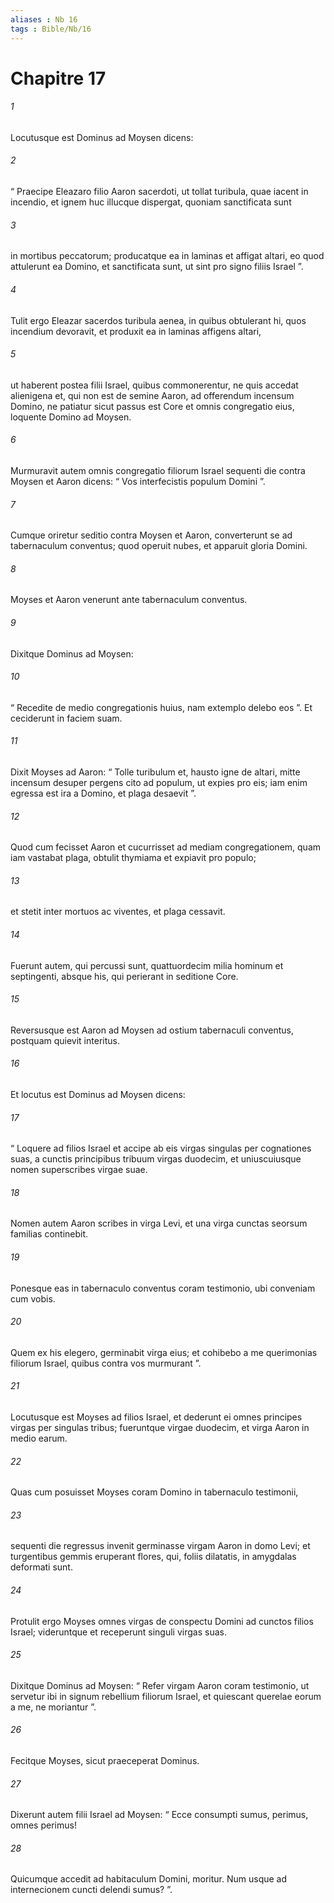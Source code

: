 ```yaml
---
aliases : Nb 16
tags : Bible/Nb/16
---
```


# Chapitre 17

###### 1
Locutusque est Dominus ad Moysen dicens: 
###### 2
“ Praecipe Eleazaro filio Aaron sacerdoti, ut tollat turibula, quae iacent in incendio, et ignem huc illucque dispergat, quoniam sanctificata sunt 
###### 3
in mortibus peccatorum; producatque ea in laminas et affigat altari, eo quod attulerunt ea Domino, et sanctificata sunt, ut sint pro signo filiis Israel ”. 
###### 4
Tulit ergo Eleazar sacerdos turibula aenea, in quibus obtulerant hi, quos incendium devoravit, et produxit ea in laminas affigens altari, 
###### 5
ut haberent postea filii Israel, quibus commonerentur, ne quis accedat alienigena et, qui non est de semine Aaron, ad offerendum incensum Domino, ne patiatur sicut passus est Core et omnis congregatio eius, loquente Domino ad Moysen.
###### 6
Murmuravit autem omnis congregatio filiorum Israel sequenti die contra Moysen et Aaron dicens: “ Vos interfecistis populum Domini ”. 
###### 7
Cumque oriretur seditio contra Moysen et Aaron, converterunt se ad tabernaculum conventus; quod operuit nubes, et apparuit gloria Domini. 
###### 8
Moyses et Aaron venerunt ante tabernaculum conventus. 
###### 9
Dixitque Dominus ad Moysen: 
###### 10
“ Recedite de medio congregationis huius, nam extemplo delebo eos ”. Et ceciderunt in faciem suam. 
###### 11
Dixit Moyses ad Aaron: “ Tolle turibulum et, hausto igne de altari, mitte incensum desuper pergens cito ad populum, ut expies pro eis; iam enim egressa est ira a Domino, et plaga desaevit ”. 
###### 12
Quod cum fecisset Aaron et cucurrisset ad mediam congregationem, quam iam vastabat plaga, obtulit thymiama et expiavit pro populo; 
###### 13
et stetit inter mortuos ac viventes, et plaga cessavit. 
###### 14
Fuerunt autem, qui percussi sunt, quattuordecim milia hominum et septingenti, absque his, qui perierant in seditione Core. 
###### 15
Reversusque est Aaron ad Moysen ad ostium tabernaculi conventus, postquam quievit interitus.
###### 16
Et locutus est Dominus ad Moysen dicens: 
###### 17
“ Loquere ad filios Israel et accipe ab eis virgas singulas per cognationes suas, a cunctis principibus tribuum virgas duodecim, et uniuscuiusque nomen superscribes virgae suae. 
###### 18
Nomen autem Aaron scribes in virga Levi, et una virga cunctas seorsum familias continebit. 
###### 19
Ponesque eas in tabernaculo conventus coram testimonio, ubi conveniam cum vobis. 
###### 20
Quem ex his elegero, germinabit virga eius; et cohibebo a me querimonias filiorum Israel, quibus contra vos murmurant ”.
###### 21
Locutusque est Moyses ad filios Israel, et dederunt ei omnes principes virgas per singulas tribus; fueruntque virgae duodecim, et virga Aaron in medio earum. 
###### 22
Quas cum posuisset Moyses coram Domino in tabernaculo testimonii, 
###### 23
sequenti die regressus invenit germinasse virgam Aaron in domo Levi; et turgentibus gemmis eruperant flores, qui, foliis dilatatis, in amygdalas deformati sunt. 
###### 24
Protulit ergo Moyses omnes virgas de conspectu Domini ad cunctos filios Israel; videruntque et receperunt singuli virgas suas.
###### 25
Dixitque Dominus ad Moysen: “ Refer virgam Aaron coram testimonio, ut servetur ibi in signum rebellium filiorum Israel, et quiescant querelae eorum a me, ne moriantur ”. 
###### 26
Fecitque Moyses, sicut praeceperat Dominus.
###### 27
Dixerunt autem filii Israel ad Moysen: “ Ecce consumpti sumus, perimus, omnes perimus! 
###### 28
Quicumque accedit ad habitaculum Domini, moritur. Num usque ad internecionem cuncti delendi sumus? ”.

